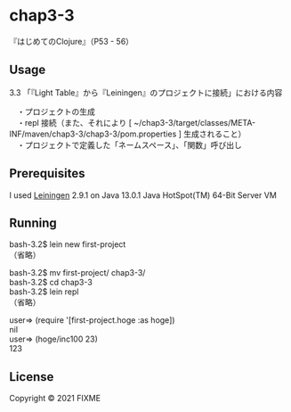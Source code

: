 # chap3-3

『はじめてのClojure』（P53 - 56）

## Usage

3.3 「『Light Table』から『Leiningen』のプロジェクトに接続」における内容<br>

　・プロジェクトの生成<br>
　・repl 接続（また、それにより [ ~/chap3-3/target/classes/META-INF/maven/chap3-3/chap3-3/pom.properties ] 生成されること）<br>
　・プロジェクトで定義した「ネームスペース」、「関数」呼び出し<br>


## Prerequisites

I used [Leiningen][1] 2.9.1 on Java 13.0.1 Java HotSpot(TM) 64-Bit Server VM<br>

[1]: https://github.com/technomancy/leiningen<br>


## Running

bash-3.2$ lein new first-project<br>
（省略）<br>

bash-3.2$ mv first-project/ chap3-3/<br>
bash-3.2$ cd chap3-3<br>
bash-3.2$ lein repl<br>
（省略）<br>

user=> (require '[first-project.hoge :as hoge])<br>
nil<br>
user=> (hoge/inc100 23)<br>
123<br>


## License

Copyright © 2021 FIXME

